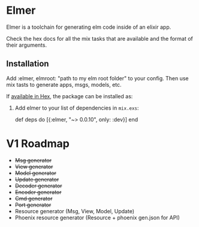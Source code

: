 # Elmer

Elmer is a toolchain for generating elm code inside of an elixir app.

Check the hex docs for all the mix tasks that are available and the format of their arguments.

## Installation

Add :elmer, elmroot: "path to my elm root folder" to your config. Then use mix tasts to generate apps, msgs, models, etc.

If [available in Hex](https://hex.pm/docs/publish), the package can be installed as:

  1. Add elmer to your list of dependencies in `mix.exs`:

        def deps do
          [{:elmer, "~> 0.0.10", only: :dev}]
        end

# V1 Roadmap
 - ~~Msg generator~~
 - ~~View generator~~
 - ~~Model generator~~
 - ~~Update generator~~
 - ~~Decoder generator~~
 - ~~Encoder generator~~
 - ~~Cmd generator~~
 - ~~Port generator~~
 - Resource generator (Msg, View, Model, Update)
 - Phoenix resource generator (Resource + phoenix gen.json for API)

